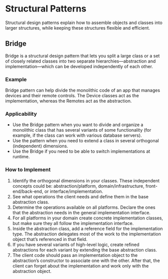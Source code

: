 # Structural Patterns
Structural design patterns explain how to assemble objects and classes into larger structures, while keeping these structures flexible and efficient.

## Bridge
Bridge is a structural design pattern that lets you split a large class or a set of closely related classes into two separate hierarchies—abstraction and implementation—which can be developed independently of each other.

### Example
Bridge pattern can help divide the monolithic code of an app that manages devices and their remote controls. The Device classes act as the implementation, whereas the Remotes act as the abstraction.

### Applicability
- Use the Bridge pattern when you want to divide and organize a monolithic class that has several variants of some functionality (for example, if the class can work with various database servers).
- Use the pattern when you need to extend a class in several orthogonal (independent) dimensions.
- Use the Bridge if you need to be able to switch implementations at runtime.

### How to Implement
1. Identify the orthogonal dimensions in your classes. These independent concepts could be: abstraction/platform, domain/infrastructure, front-end/back-end, or interface/implementation.
1. See what operations the client needs and define them in the base abstraction class.
1. Determine the operations available on all platforms. Declare the ones that the abstraction needs in the general implementation interface.
1. For all platforms in your domain create concrete implementation classes, but make sure they all follow the implementation interface.
1. Inside the abstraction class, add a reference field for the implementation type. The abstraction delegates most of the work to the implementation object that’s referenced in that field.
1. If you have several variants of high-level logic, create refined abstractions for each variant by extending the base abstraction class.
1. The client code should pass an implementation object to the abstraction’s constructor to associate one with the other. After that, the client can forget about the implementation and work only with the abstraction object.